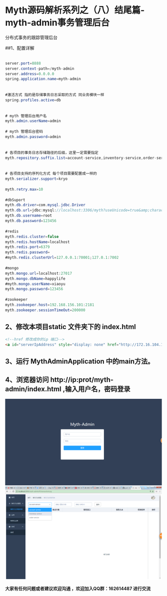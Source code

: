 # Myth源码解析系列之（八）结尾篇- myth-admin事务管理后台
分布式事务的跟踪管理后台

##1、配置详解
```java

server.port=8888
server.context-path=/myth-admin
server.address=0.0.0.0
spring.application.name=myth-admin


#激活方式 指的是存储事务日志采取的方式 同业务模块一样
spring.profiles.active=db


# myth 管理后台用户名
myth.admin.userName=admin

# myth 管理后台密码
myth.admin.password=admin


# 各项目的事务日志存储路径的后缀，这里一定需要指定
myth.repository.suffix.list=account-service,inventory-service,order-service


# 各项目支持的序列化方式 每个项目需要配置成一样的
myth.serializer.support=kryo

myth.retry.max=10

#dbSuport
myth.db.driver=com.mysql.jdbc.Driver
myth.db.url=jdbc:mysql://localhost:3306/myth?useUnicode=true&amp;characterEncoding=utf8
myth.db.username=root
myth.db.password=123456

#redis
myth.redis.cluster=false
myth.redis.hostName=localhost
myth.redis.port=6379
myth.redis.password=
#myth.redis.clusterUrl=127.0.0.1:70001;127.0.1:7002

#mongo
myth.mongo.url=localhost:27017
myth.mongo.dbName=happylife
#myth.mongo.userName=xiaoyu
myth.mongo.password=123456

#zookeeper
myth.zookeeper.host=192.168.156.101:2181
myth.zookeeper.sessionTimeOut=200000
```

## 2、修改本项目static 文件夹下的 index.html
```html
<!--href 修改成你的ip 端口-->
<a id="serverIpAddress" style="display: none" href="http://172.16.104.14:8888/myth-admin">
```

##  3、运行 MythAdminApplication 中的main方法。

##  4、浏览器访问 http://ip:prot/myth-admin/index.html ,输入用户名，密码登录
![admin01](../../img/admin01.png)
![admin02](../../img/admin02.png)

<b>大家有任何问题或者建议欢迎沟通 ，欢迎加入QQ群：162614487 进行交流</b>
